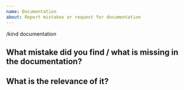 ```yaml
---
name: Documentation
about: Report mistakes or request for documentation
---
```


/kind documentation

<!--

Welcome! - We kindly ask you to:

  1. Check the documents under https://github.com/openshift/odo/tree/main/docs
  2. Use the Google group if you have a question/doubt rather than a documentat mistake or request.

The group is at: https://groups.google.com/forum/#!forum/odo-users

Thanks for understanding, and for contributing to the project!

-->

## What mistake did you find / what is missing in the documentation?


## What is the relevance of it?


